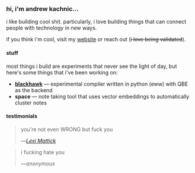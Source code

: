 ### hi, i'm andrew kachnic...

i like building cool shit. particularly, i love building things that can connect people with technology in new ways.

if you think i'm cool, visit my [website](https://nullish.space) or reach out (~~i love being validated~~).

#### stuff

most things i build are experiments that never see the light of day, but here's some things that i've been working on:

- **[blackhawk](https://github.com/ajkachnic/blackhawk)** — experimental compiler written in python (eww) with QBE as the backend
- **space** — note taking tool that uses vector embeddings to automatically cluster notes

#### testimonials

> you're not even WRONG but fuck you
>
> —<cite>[Lexi Mattick](https://github.com/kognise)</cite>

> i fucking hate you
> 
> —<cite>*anonymous*</cite>
